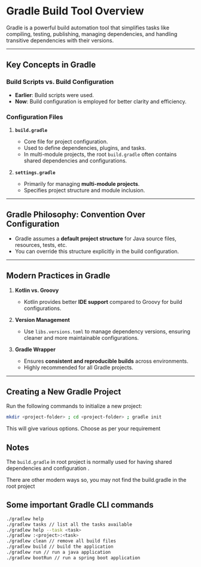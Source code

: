 # Gradle Build Tool Overview

Gradle is a powerful build automation tool that simplifies tasks like compiling, testing, publishing, managing dependencies, and handling transitive dependencies with their versions.

---

## Key Concepts in Gradle

### Build Scripts vs. Build Configuration
- **Earlier**: Build scripts were used.
- **Now**: Build configuration is employed for better clarity and efficiency.

### Configuration Files
1. **`build.gradle`**
    - Core file for project configuration.
    - Used to define dependencies, plugins, and tasks.
    - In multi-module projects, the root `build.gradle` often contains shared dependencies and configurations.

2. **`settings.gradle`**
    - Primarily for managing **multi-module projects**.
    - Specifies project structure and module inclusion.

---

## Gradle Philosophy: Convention Over Configuration
- Gradle assumes a **default project structure** for Java source files, resources, tests, etc.
- You can override this structure explicitly in the build configuration.

---

## Modern Practices in Gradle
1. **Kotlin vs. Groovy**
    - Kotlin provides better **IDE support** compared to Groovy for build configurations.

2. **Version Management**
    - Use `libs.versions.toml` to manage dependency versions, ensuring cleaner and more maintainable configurations.

3. **Gradle Wrapper**
    - Ensures **consistent and reproducible builds** across environments.
    - Highly recommended for all Gradle projects.

---

## Creating a New Gradle Project
Run the following commands to initialize a new project:
```bash
mkdir <project-folder> ; cd <project-folder> ; gradle init

```
This will give various options. Choose as per your requirement 

## Notes
The `build.gradle` in root project is normally used for having shared dependencies and configuration .

There are other modern ways so, you may not find the build.gradle in the root project 

## Some important Gradle CLI commands
```bash
./gradlew help
./gradlew tasks // list all the tasks available
./gradlew help --task <task>
./gradlew :<project>:<task>
./gradlew clean // remove all build files
./gradlew build // build the application
./gradlew run // run a java application
./gradlew bootRun // run a spring boot application 
```


